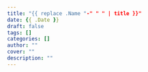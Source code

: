 ```yaml
---
title: "{{ replace .Name "-" " " | title }}"
date: {{ .Date }}
draft: false
tags: []
categories: []
author: ""
cover: ""
description: ""
---
```


<!-- Add your content here -->
